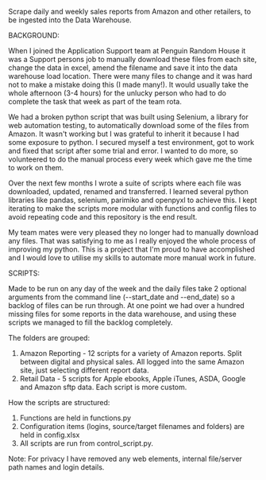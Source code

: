 Scrape daily and weekly sales reports from Amazon and other retailers, to be ingested into the Data Warehouse. 

BACKGROUND:

When I joined the Application Support team at Penguin Random House it was a Support persons job to manually download these files from each site, change the data in excel, amend the filename and save it into the data warehouse load location. There were many files to change and it was hard not to make a mistake doing this (I made many!). It would usually take the whole afternoon (3-4 hours) for the unlucky person who had to do complete the task that week as part of the team rota.

We had a broken python script that was built using Selenium, a library for web automation testing, to automatically download some of the files from Amazon. It wasn't working but I was grateful to inherit it because I had some exposure to python. I secured myself a test environment, got to work and fixed that script after some trial and error. I wanted to do more, so volunteered to do the manual process every week which gave me the time to work on them.

Over the next few months I wrote a suite of scripts where each file was downloaded, updated, renamed and transferred. I learned several python libraries like pandas, selenium, parimiko and openpyxl to achieve this. I kept iterating to make the scripts more modular with functions and config files to avoid repeating code and this repository is the end result. 

My team mates were very pleased they no longer had to manually download any files. That was satisfying to me as I really enjoyed the whole process of improving my python. This is a project that I'm proud to have accomplished and I would love to utilise my skills to automate more manual work in future.


SCRIPTS:

Made to be run on any day of the week and the daily files take 2 optional arguments from the command line (--start_date and --end_date) so a backlog of files can be run through. At one point we had over a hundred missing files for some reports in the data warehouse, and using these scripts we managed to fill the backlog completely.


The folders are grouped:
1. Amazon Reporting - 12 scripts for a variety of Amazon reports. Split between digital and physical sales. All logged into the same Amazon site, just selecting different report data.
2. Retail Data - 5 scripts for Apple ebooks, Apple iTunes, ASDA, Google and Amazon sftp data. Each script is more custom.


How the scripts are structured:
1. Functions are held in functions.py
2. Configuration items (logins, source/target filenames and folders) are held in config.xlsx
3. All scripts are run from control_script.py.


Note: For privacy I have removed any web elements, internal file/server path names and login details.

